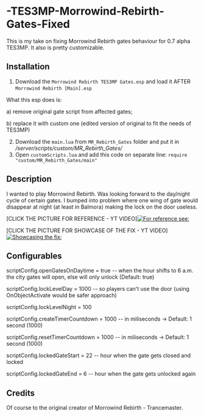 # -TES3MP-Morrowind-Rebirth-Gates-Fixed
This is my take on fixing Morrowind Rebirth gates behaviour for 0.7 alpha TES3MP.
It also is pretty customizable.

## Installation

1. Download the ```Morrowind Rebirth TES3MP Gates.esp``` and load it AFTER ```Morrowind Rebirth [Main].esp```

What this esp does is: 

a) remove original gate script from affected gates; 

b) replace it with custom one (edited version of original to fit the needs of TES3MP)
                        
         
2. Download the ```main.lua``` from ```MR_Rebirth_Gates``` folder and put it in */server/scripts/custom/MR_Rebirth_Gates/*
3. Open ```customScripts.lua``` and add this code on separate line: ```require "custom/MR_Rebirth_Gates/main"```

## Description

I wanted to play Morrowind Rebirth. Was looking forward to the day/night cycle of certain gates. I bumped into problem where one wing of gate would disappear at night (at least in Balmora) making the lock on the door useless. 

[CLICK THE PICTURE FOR REFERENCE - YT VIDEO][![For reference see:](https://img.youtube.com/vi/LNbxP7jFMrM/maxresdefault.jpg)](https://youtube.com/watch?v=LNbxP7jFMrM)

[CLICK THE PICTURE FOR SHOWCASE OF THE FIX - YT VIDEO][![Showcasing the fix:](https://img.youtube.com/vi/Ws6H7ahT4QQ/maxresdefault.jpg)](https://youtu.be/Ws6H7ahT4QQ)



## Configurables

scriptConfig.openGatesOnDaytime = true 
-- when the hour shifts to 6 a.m. the city gates will open, else will only unlock (Default: true)

scriptConfig.lockLevelDay = 1000 
-- so players can't use the door (using OnObjectActivate would be safer approach)

scriptConfig.lockLevelNight = 100

scriptConfig.createTimerCountdown = 1000 
-- in miliseconds -> Default: 1 second (1000)

scriptConfig.resetTimerCountdown = 1000 
-- in miliseconds -> Default: 1 second (1000)

scriptConfig.lockedGateStart = 22 
-- hour when the gate gets closed and locked

scriptConfig.lockedGateEnd = 6 
-- hour when the gate gets unlocked again

## Credits

Of course to the original creator of Morrowind Rebirth - Trancemaster.



